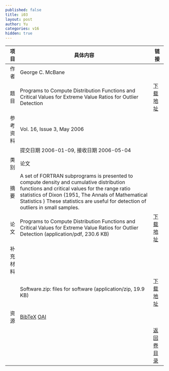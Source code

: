 ```yaml
---
published: false
title: i03
layout: post
author: Yu
categories: v16
hidden: true
---
```


| 项目 | 具体内容 | 链接 |
|---:|---|---|
| 作者 | George C. McBane| |
| 题目 |Programs to Compute Distribution Functions and Critical Values for Extreme Value Ratios for Outlier Detection | [下载地址](http://www.jstatsoft.org/v16/i03/paper) |
| 参考资料 |Vol. 16, Issue 3, May 2006 | |
| | 提交日期 2006-01-09, 接收日期 2006-05-04| | 
| 类别 | 论文| |
| 摘要 | A set of FORTRAN subprograms is presented to compute density and cumulative distribution functions and critical values for the range ratio statistics of Dixon (1951, The Annals of Mathematical Statistics ) These statistics are useful for detection of outliers in small samples.| |
| 论文 | Programs to Compute Distribution Functions and Critical Values for Extreme Value Ratios for Outlier Detection  (application/pdf, 230.6 KB)| [下载地址](http://www.jstatsoft.org/v16/i03/paper) |
| 补充材料 | | |
| |Software.zip: files for software  (application/zip, 19.9 KB)|  [下载地址](http://www.jstatsoft.org/v16/i03/supp/1) |
| 资源 | [BibTeX](http://www.jstatsoft.org/v16/i03/bibtex) [OAI](http://www.jstatsoft.org/oai?verb=GetRecord&identifier=oai.jstatsoft/v16/i03&prefix=oai_dc)| |
| |  | [返回卷目录]({{site.baseurl}}/volume/v16.html) |